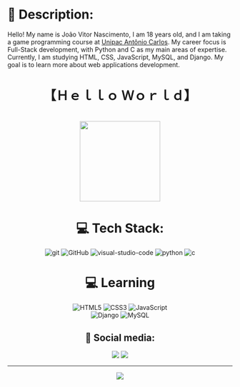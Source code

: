 # 💫 Description:
Hello! My name is João Vitor Nascimento, I am 18 years old, and I am taking a game programming course at <a href="https://goo.gl/maps/rwLpJBVZYNUxhKJy9" target="_blank">Unipac Antônio Carlos</a>. My career focus is Full-Stack development, with Python and C as my main areas of expertise. Currently, I am studying HTML, CSS, JavaScript, MySQL, and Django. My goal is to learn more about web applications development.
<h1 align="center">
  【Ｈｅｌｌｏ Ｗｏｒｌｄ】
</h1>
<h1 align="center">
</h1>
<div align="center">
    <a href="https://github.com/wendellast">
    <img height="180em" src="https://github-readme-stats.vercel.app/api/top-langs/?username=joaovitorferrei&layout=compact&langs_count=7&theme=blue-green&hide=GDScript"/></a>
<div>

# 💻 Tech Stack:
<div class="image">
    <img src="https://img.shields.io/badge/GIT-E44C30?style=for-the-badge&logo=git&logoColor=white" alt="git">
    <img src="https://img.shields.io/badge/GitHub-100000?style=for-the-badge&logo=github&logoColor=white" alt="GitHub"/>
    <img src="https://img.shields.io/badge/VS%20Code-007ACC?style=for-the-badge&logo=visual-studio-code&logoColor=white" alt="visual-studio-code">
    <img src="https://img.shields.io/badge/Python-3776AB?style=for-the-badge&logo=python&logoColor=white" alt="python">
    <img src="https://img.shields.io/badge/C-00599C?style=for-the-badge&logo=c&logoColor=white" alt="c">
</div>
<h1 align="center">
    💻 Learning
</h1>

<div class="image">
    <img src="https://img.shields.io/badge/HTML5-E34F26?style=for-the-badge&logo=HTML5&logoColor=white" alt="HTML5"/>
    <img src="https://img.shields.io/badge/CSS3-1572B6?style=for-the-badge&logo=CSS3&logoColor=white" alt="CSS3"/>
    <img src="https://img.shields.io/badge/JavaScript-F7DF1E?style=for-the-badge&logo=JavaScript&logoColor=white" alt="JavaScript"/><br>
    <img src="https://img.shields.io/badge/Django-092E20?style=for-the-badge&logo=django&logoColor=white" alt="Django"/>
    <img src="https://img.shields.io/badge/MySQL-005C84?style=for-the-badge&logo=mysql&logoColor=white" alt="MySQL"/>
</div>

## 📱 Social media:
<a href = "mailto:joaovitorferreira24eu@gmail.com"><img src="https://img.shields.io/badge/-Gmail-%23333?style=for-the-badge&logo=gmail&logoColor=white" target="_blank"></a>
<a href="https://www.linkedin.com/in/jo%C3%A3o-vitor-nascimento-82b152286" target="_blank"><img src="https://img.shields.io/badge/-LinkedIn-%230077B5?style=for-the-badge&logo=linkedin&logoColor=white" target="_blank"></a>


    
---
[![](https://visitcount.itsvg.in/api?id=joaovitorferrei&icon=0&color=0)](https://visitcount.itsvg.in)

<!-- Proudly created with GPRM ( https://gprm.itsvg.in ) -->
